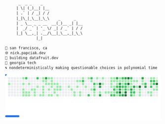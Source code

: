```
      _  _ _    _                                  
     | \| (_)__| |__                             
     | .` | / _| / /                              
     |_|\_|_\__|_\_\    _      _            　       
     | _ \__ _ _ __  __(_)__ _| |__              
     |  _/ _` | '_ \/ _| / _` | / /               
     |_| \__,_| .__/\__|_\__,_|_\_\              
              |_|
                          
📍 san francisco, ca
🌐 nick.papciak.dev
🍊 building datafruit.dev
🐝 georgia tech
🌀 nondeterministically making questionable choices in polynomial time
```

<picture>
  <source media="(prefers-color-scheme: dark)" srcset="images/breakout-dark.svg" />
  <source media="(prefers-color-scheme: light)" srcset="images/breakout-light.svg" />
  <img alt="Breakout Game" src="images/breakout-light.svg" />
</picture>

